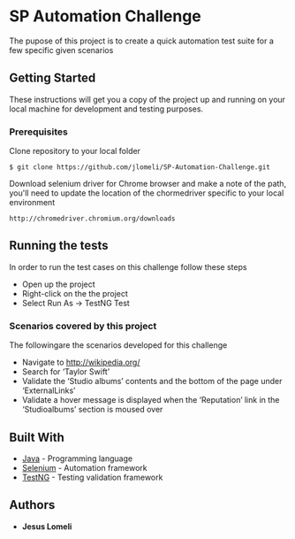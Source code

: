 # SP Automation Challenge

The pupose of this project is to create a quick automation test suite for a few specific given scenarios

## Getting Started

These instructions will get you a copy of the project up and running on your local machine for development and testing purposes. 

### Prerequisites

Clone repository to your local folder
```
$ git clone https://github.com/jlomeli/SP-Automation-Challenge.git
```
Download selenium driver for Chrome browser and make a note of the path, you'll need to update the location of the chormedriver specific to your local environment
```
http://chromedriver.chromium.org/downloads
```

## Running the tests

In order to run the test cases on this challenge follow these steps
* Open up the project
* Right-click on the the project
* Select Run As -> TestNG Test

### Scenarios covered by this project

The followingare the scenarios developed for this challenge

* Navigate to http://wikipedia.org/
* Search for ‘Taylor Swift’
* Validate the ‘Studio albums’ contents and the bottom of the page under ‘ExternalLinks’
* Validate a hover message is displayed when the ‘Reputation’ link in the ‘Studioalbums’ section is moused over

## Built With

* [Java](https://www.java.com/en/download/) - Programming language
* [Selenium](https://www.seleniumhq.org/) - Automation framework
* [TestNG](https://testng.org/doc/index.html) - Testing validation framework

## Authors

* **Jesus Lomeli** 

